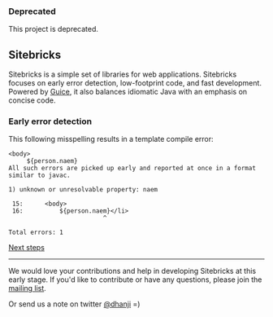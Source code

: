 ### Deprecated 

This project is deprecated.  


Sitebricks
----------

Sitebricks is a simple set of libraries for web applications. Sitebricks focuses on early error
 detection, low-footprint code, and fast development. Powered by
 [Guice](http://code.google.com/p/google-guice), it also balances idiomatic
 Java with an emphasis on concise code.

### Early error detection ###

This following misspelling results in a template compile error:

    <body>
         ${person.naem}
    All such errors are picked up early and reported at once in a format similar to javac.

    1) unknown or unresolvable property: naem

     15:      <body>
     16:          ${person.naem}</li>
                              ^

    Total errors: 1

[Next steps](http://sitebricks.org)

* * *

We would love your contributions and help in developing Sitebricks at this early stage. If you'd
like to contribute or have any questions, please join the [mailing list](http://groups.google.com/group/google-sitebricks).

Or send us a note on twitter [@dhanji](http://twitter.com/dhanji) =)
